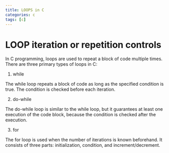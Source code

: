 ```yaml
---
title: LOOPS in C
categories: c
tags: [c]
---
```


# LOOP iteration or repetition controls
In C programming, loops are used to repeat a block of code multiple times. There are three primary types of loops in C:

1. while

The while loop repeats a block of code as long as the specified condition is true. The condition is checked before each iteration.

2. do-while

The do-while loop is similar to the while loop, but it guarantees at least one execution of the code block, because the condition is checked after the execution.

3. for

The for loop is used when the number of iterations is known beforehand. It consists of three parts: initialization, condition, and increment/decrement.

